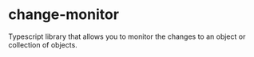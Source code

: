 # change-monitor
Typescript library that allows you to monitor the changes to an object or collection of objects.
